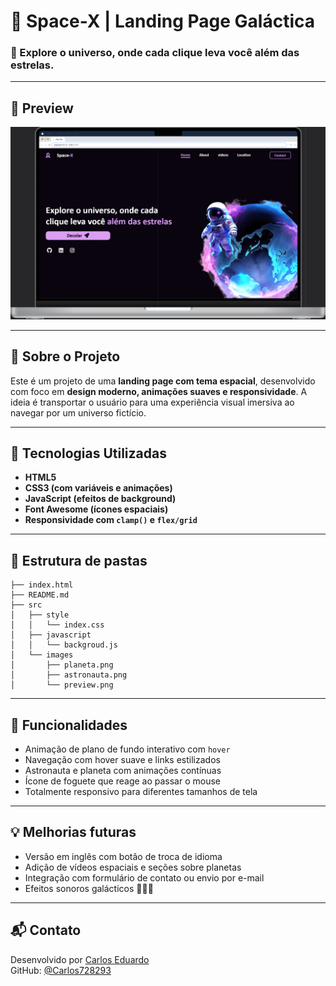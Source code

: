 # 🚀 Space-X | Landing Page Galáctica

### 🌌 Explore o universo, onde cada clique leva você além das estrelas.

---

## 📸 Preview

![preview do site](src/design/design-site.png)

---

## 🧠 Sobre o Projeto

Este é um projeto de uma **landing page com tema espacial**, desenvolvido com foco em **design moderno, animações suaves e responsividade**. A ideia é transportar o usuário para uma experiência visual imersiva ao navegar por um universo fictício.

---

## 🔧 Tecnologias Utilizadas

- **HTML5**
- **CSS3 (com variáveis e animações)**
- **JavaScript (efeitos de background)**
- **Font Awesome (ícones espaciais)**
- **Responsividade com `clamp()` e `flex/grid`**

---

## 📂 Estrutura de pastas

```
├── index.html
├── README.md
├── src
│   ├── style
│   │   └── index.css
│   ├── javascript
│   │   └── backgroud.js
│   └── images
│       ├── planeta.png
│       ├── astronauta.png
│       └── preview.png
```

---

## 🎯 Funcionalidades

- Animação de plano de fundo interativo com `hover`
- Navegação com hover suave e links estilizados
- Astronauta e planeta com animações contínuas
- Ícone de foguete que reage ao passar o mouse
- Totalmente responsivo para diferentes tamanhos de tela

---

## 💡 Melhorias futuras

- Versão em inglês com botão de troca de idioma
- Adição de vídeos espaciais e seções sobre planetas
- Integração com formulário de contato ou envio por e-mail
- Efeitos sonoros galácticos 👨‍🚀🎵

---

## 📬 Contato

Desenvolvido por [Carlos Eduardo](https://www.linkedin.com/in/carlos-eduardo-da-silva-5b157334b/)  
GitHub: [@Carlos728293](https://github.com/Carlos728293)
